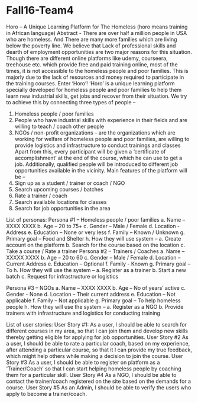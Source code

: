 ﻿# Fall16-Team4

Horo – A Unique Learning Platform for The Homeless
(horo means training in African language)
Abstract - 
There are over half a million people in USA who are homeless. And There are many more families which are living below the poverty line. We believe that Lack of professional skills and dearth of employment opportunities are two major reasons for this situation.  Though there are different online platforms like udemy, courseera, treehouse etc. which provide free and paid training online, most of the times, it is not accessible to the homeless people and poor families. This is majorly due to the lack of resources and money required to participate in the training courses. 
Enter ‘Horo’! 
‘Horo’ is a unique learning platform specially developed for homeless people and poor families to help them learn new industrial skills, get jobs and recover from their situation. We try to achieve this by connecting three types of people – 
1.	Homeless people / poor families 
2.	People who have industrial skills with experience in their fields and are willing to teach / coach other people
3.	NGOs / non-profit organizations – are the organizations which are working for welfare of homeless people and poor families, are willing to provide logistics and infrastructure to conduct trainings and classes
Apart from this, every participant will be given a ‘certificate of accomplishment’ at the end of the course, which he can use to get a job. Additionally, qualified people will be introduced to different job opportunities available in the vicinity. 
Main features of the platform will be – 
1.	Sign up as a student / trainer or coach / NGO
2.	Search upcoming courses / batches
3.	Rate a trainer / coach
4.	Search available locations for classes
5.	Search for job opportunities in the area


List of personas:
Persona #1 – Homeless people / poor families
a.	Name – XXXX XXXX
b.	Age – 20 to 75+
c.	Gender – Male / Female
d.	Location - Address
e.	Education – None or very less
f.	Family – Known / Unknown
g.	Primary goal – Food and Shelter
h.	How they will use system – 
a.	Create account on the platform
b.	Search for the course based on the location
c.	Take a course / Rate a trainer 
Persona #2 – Trainers / Coaches
a.	Name – XXXXX XXXX
b.	Age – 20 to 60
c.	Gender – Male / Female
d.	Location – Current Address
e.	Education – Optional
f.	Family - Known
g.	Primary goal – To 
h.	How they will use the system – 
a.	Register as a trainer
b.	Start a new batch
c.	Request for infrastructure or logistics


Persona #3 – NGOs
a.	Name – XXXX XXXX
b.	Age – No of years’ active
c.	Gender - None
d.	Location – Their current address
e.	Education – Not applicable
f.	Family – Not applicable 
g.	Primary goal – To help homeless people
h.	How they will use the system –
a.	Register as a NGO
b.	Provide trainers with infrastructure and logistics for conducting training

List of user stories:
User Story #1:
As a user, I should be able to search for different courses in my area, so that I can join them and develop new skills thereby getting eligible for applying for job opportunities. 
User Story #2
As a user, I should be able to rate a particular coach, based on my experience, after attending a particular course, so that it I can provide my true feedback, which might help others while making a decision to join the course.
User Story #3
As a user, I should be able to register on platform as a ‘Trainer/Coach’ so that I can start helping homeless people by coaching them for a particular skill.
User Story #4
As a NGO, I should be able to contact the trainer/coach registered on the site based on the demands for a course.
User Story #5
As an Admin, I should be able to verify the users who apply to become a trainer/coach.
